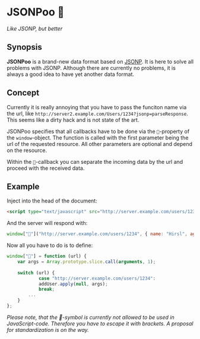 JSONPoo 💩
=======

*Like JSONP, but better*

## Synopsis

**JSONPoo** is a brand-new data format based on [JSONP](http://en.wikipedia.org/wiki/JSONP). It is here to solve all problems with JSONP. Although there are currently no problems, it is always a good idea to have yet another data format.

## Concept

Currently it is really annoying that you have to pass the funciton name via the url, like `http://server2.example.com/Users/1234?jsonp=parseResponse`. This seems like a dirty hack and is not state of the art.

JSONPoo specifies that all callbacks have to be done via the `💩`-property of the `window`-object. The function is called with the first parameter being the url of the requested resource. All other parameters are optional and depend on the resource.

Within the `💩`-callback you can separate the incoming data by the url and proceed with the received data.

## Example

Inject into the head of the document:

```html
<script type="text/javascript" src="http://server.example.com/users/1234"></script>
```

And the server will respond with:

```javascript
window["💩"]("http://server.example.com/users/1234", { name: "Hirsl", age: 25 });
```

Now all you have to do is to define:

```javascript
window["💩"] = function (url) {
    var args = Array.prototype.slice.call(arguments, 1);
    
    switch (url) {
		    case "http://server.example.com/users/1234":
            addUser.apply(null, args);
            break;
        ...
    }
};
```

*Please note, that the 💩-symbol is currently not allowed to be used in JavaScript-code. Therefore you have to escape it with brackets. A proposal for standardization is on the way.*
